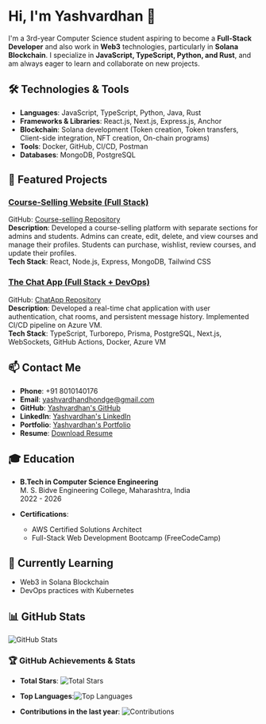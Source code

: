 # Hi, I'm Yashvardhan 👋

I'm a 3rd-year Computer Science student aspiring to become a **Full-Stack Developer** and also work in **Web3** technologies, particularly in **Solana Blockchain**. I specialize in **JavaScript, TypeScript, Python, and Rust**, and am always eager to learn and collaborate on new projects.

## 🛠️ Technologies & Tools

- **Languages**: JavaScript, TypeScript, Python, Java, Rust
- **Frameworks & Libraries**: React.js, Next.js, Express.js, Anchor
- **Blockchain**: Solana development (Token creation, Token transfers, Client-side integration, NFT creation, On-chain programs)
- **Tools**: Docker, GitHub, CI/CD, Postman
- **Databases**: MongoDB, PostgreSQL

## 🚀 Featured Projects

### [Course-Selling Website (Full Stack)](https://course-selling-zzqi.vercel.app/)
GitHub: [Course-selling Repository](https://github.com/Yashvardhandhondge/Course-selling)  
**Description**: Developed a course-selling platform with separate sections for admins and students. Admins can create, edit, delete, and view courses and manage their profiles. Students can purchase, wishlist, review courses, and update their profiles.  
**Tech Stack**: React, Node.js, Express, MongoDB, Tailwind CSS

### [The Chat App (Full Stack + DevOps)](https://chatapp.example.com)  
GitHub: [ChatApp Repository](https://github.com/Yashvardhandhondge/ChatApp)  
**Description**: Developed a real-time chat application with user authentication, chat rooms, and persistent message history. Implemented CI/CD pipeline on Azure VM.  
**Tech Stack**: TypeScript, Turborepo, Prisma, PostgreSQL, Next.js, WebSockets, GitHub Actions, Docker, Azure VM

## 📫 Contact Me

- **Phone**: +91 8010140176
- **Email**: yashvardhandhondge@gmail.com
- **GitHub**: [Yashvardhan's GitHub](https://github.com/Yashvardhandhondge)
- **LinkedIn**: [Yashvardhan's LinkedIn](https://www.linkedin.com/in/yashvardhan-dhondge-0b9857296/)
- **Portfolio**: [Yashvardhan's Portfolio](https://www.yashvardhandhondge.tech/)
- **Resume**: [Download Resume](https://drive.google.com/file/d/1PeLGJUysbwjtWOPifFS1Mt-X4DHLjrFw/view)

## 🎓 Education

- **B.Tech in Computer Science Engineering**  
  M. S. Bidve Engineering College, Maharashtra, India  
  2022 - 2026

- **Certifications**:
  - AWS Certified Solutions Architect
  - Full-Stack Web Development Bootcamp (FreeCodeCamp)

## 🌱 Currently Learning

- Web3 in Solana Blockchain
- DevOps practices with Kubernetes
## 📊 GitHub Stats

![GitHub Stats](https://github-readme-stats.vercel.app/api?username=Yashvardhandhondge&show_icons=true&hide_title=true&count_private=true&hide=prs&theme=dark)

### 🏆 GitHub Achievements & Stats

- **Total Stars**: ![Total Stars](https://img.shields.io/github/stars/Yashvardhandhondge?style=social)
- **Top Languages**:![Top Languages](https://github-readme-stats.vercel.app/api/top-langs/?username=Yashvardhandhondge&layout=compact&theme=dark)

- **Contributions in the last year**: ![Contributions](https://github-readme-streak-stats.herokuapp.com/?user=Yashvardhandhondge&theme=dark)
